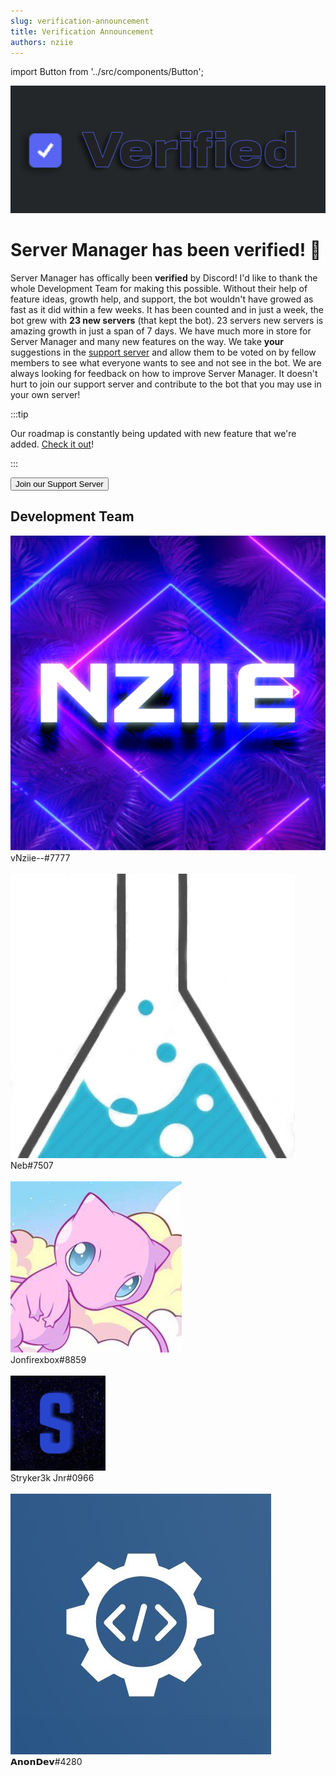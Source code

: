 ```yaml
---
slug: verification-announcement
title: Verification Announcement
authors: nziie
---
```

import Button from '../src/components/Button';

![Verified Image](./assets/verifiedbackground.png)

# Server Manager has been verified! 🎉

Server Manager has offically been **verified** by Discord! I'd like to thank the whole Development Team for making this possible. Without their help of feature ideas, growth help, and support, the bot wouldn't have growed as fast as it did within a few weeks. It has been counted and in just a week, the bot grew with **23 new servers** (that kept the bot). 23 servers new servers is amazing growth in just a span of 7 days. We have much more in store for Server Manager and many new features on the way. We take **your** suggestions in the [support server](https://discord.gg/6bCKvP24kb) and allow them to be voted on by fellow members to see what everyone wants to see and not see in the bot. We are always looking for feedback on how to improve Server Manager. It doesn't hurt to join our support server and contribute to the bot that you may use in your own server!

:::tip

Our roadmap is constantly being updated with new feature that we're added. [Check it out](/roadmap)!

:::

<div className="pyc-hero__actions">
  <Button link="https://discord.gg/6bCKvP24kb">Join our Support Server</Button>
</div>

<h2>Development Team</h2>
<div className="user_box">
  <img className="profile-picture-avatar" src="../img/nziie.png"/>
  <div className="name">
    vNziie--#7777
  </div>
</div>
<br/>
<div className="user_box">
  <img className="profile-picture-avatar" src="../img/neb.png"/>
  <div className="name">
    Neb#7507
  </div>
</div>
<br/>
<div className="user_box">
  <img className="profile-picture-avatar" src="../img/jon.png"/>
  <div className="name">
    Jonfirexbox#8859
  </div>
</div>
<br/>
<div className="user_box">
  <img className="profile-picture-avatar" src="../img/stryker.png"/>
  <div className="name">
    Stryker3k Jnr#0966
  </div>
</div>
<br/>
<div className="user_box">
  <img className="profile-picture-avatar" src="../img/anondev.png"/>
  <div className="name">
    𝗔𝗻𝗼𝗻𝗗𝗲𝘃#4280
  </div>
</div>

